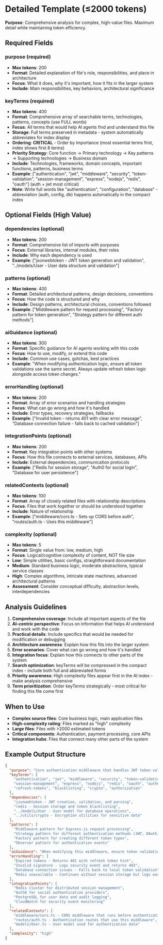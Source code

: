 # Detailed Template (≤2000 tokens)

**Purpose**: Comprehensive analysis for complex, high-value files. Maximum detail while maintaining token efficiency.

## Required Fields

### purpose (required)
- **Max tokens**: 200
- **Format**: Detailed explanation of file's role, responsibilities, and place in architecture
- **Focus**: What it does, why it's important, how it fits in the larger system
- **Include**: Main responsibilities, key behaviors, architectural significance

### keyTerms (required)
- **Max tokens**: 400
- **Format**: Comprehensive array of searchable terms, technologies, patterns, concepts (use FULL words)
- **Focus**: All terms that would help AI agents find and understand this file
- **Storage**: Full terms preserved in metadata - system automatically abbreviates for index display
- **Ordering**: **CRITICAL** - Order by importance (most essential terms first, index shows first 8 terms)
- **Priority Strategy**: Core function → Primary technology → Key patterns → Supporting technologies → Business domain
- **Include**: Technologies, frameworks, domain concepts, important functions, patterns, business terms
- **Example**: ["authentication", "jwt", "middleware", "security", "token-validation", "session-management", "express", "nodejs", "redis", "oauth"] (auth + jwt most critical)
- **Note**: Write full words like "authentication", "configuration", "database" - abbreviation (auth, config, db) happens automatically in the compact index

## Optional Fields (High Value)

### dependencies (optional)
- **Max tokens**: 200
- **Format**: Comprehensive list of imports with purposes
- **Focus**: External libraries, internal modules, their roles
- **Include**: Why each dependency is used
- **Example**: ["jsonwebtoken - JWT token generation and validation", "../models/User - User data structure and validation"]

### patterns (optional)
- **Max tokens**: 400
- **Format**: Detailed architectural patterns, design decisions, conventions
- **Focus**: How the code is structured and why
- **Include**: Design patterns, architectural choices, conventions followed
- **Example**: ["Middleware pattern for request processing", "Factory pattern for token generation", "Strategy pattern for different auth methods"]

### aiGuidance (optional)
- **Max tokens**: 300
- **Format**: Specific guidance for AI agents working with this code
- **Focus**: How to use, modify, or extend this code
- **Include**: Common use cases, gotchas, best practices
- **Example**: "When modifying authentication logic, ensure all token validations use the same secret. Always update refresh token logic alongside access token changes."

### errorHandling (optional)
- **Max tokens**: 200
- **Format**: Array of error scenarios and handling strategies
- **Focus**: What can go wrong and how it's handled
- **Include**: Error types, recovery strategies, fallbacks
- **Example**: ["Invalid token - returns 401 with clear error message", "Database connection failure - falls back to cached validation"]

### integrationPoints (optional)
- **Max tokens**: 200
- **Format**: Key integration points with other systems
- **Focus**: How this file connects to external services, databases, APIs
- **Include**: External dependencies, communication protocols
- **Example**: ["Redis for session storage", "Auth0 for social login", "Database for user persistence"]

### relatedContexts (optional)
- **Max tokens**: 100
- **Format**: Array of closely related files with relationship descriptions
- **Focus**: Files that work together or should be understood together
- **Include**: Nature of relationship
- **Example**: ["middleware/cors.ts - Sets up CORS before auth", "routes/auth.ts - Uses this middleware"]

### complexity (optional)
- **Max tokens**: 5
- **Format**: Single value from: low, medium, high
- **Focus**: Logical/cognitive complexity of content, NOT file size
- **Low**: Simple utilities, basic configs, straightforward documentation
- **Medium**: Standard business logic, moderate abstractions, typical service classes
- **High**: Complex algorithms, intricate state machines, advanced architectural patterns
- **Assessment**: Consider conceptual difficulty, abstraction levels, interdependencies

## Analysis Guidelines

1. **Comprehensive coverage**: Include all important aspects of the file
2. **AI-centric perspective**: Focus on information that helps AI understand and work with the code  
3. **Practical details**: Include specifics that would be needed for modification or debugging
4. **Architecture awareness**: Explain how this fits into the larger system
5. **Error scenarios**: Cover what can go wrong and how it's handled
6. **Integration focus**: Explain how this connects to other parts of the system
7. **Search optimization**: keyTerms will be compressed in the compact index - include both full and abbreviated forms
8. **Priority awareness**: High complexity files appear first in the AI index - make analysis comprehensive
9. **Term prioritization**: Order keyTerms strategically - most critical for finding this file come first

## When to Use
- **Complex source files**: Core business logic, main application files
- **High-complexity rating**: Files marked as "high" complexity
- **Large files**: Files with >2000 estimated tokens
- **Critical components**: Authentication, payment processing, core APIs
- **Integration hubs**: Files that connect many other parts of the system

## Example Output Structure
```json
{
  "purpose": "Core authentication middleware that handles JWT token validation, user session management, and security enforcement for all API endpoints. Integrates with multiple authentication providers and manages token lifecycle including refresh logic.",
  "keyTerms": [
    "authentication", "jwt", "middleware", "security", "token-validation", 
    "session-management", "express", "nodejs", "redis", "oauth", "auth0",
    "refresh-tokens", "blacklisting", "crypto", "authorization"
  ],
  "dependencies": [
    "jsonwebtoken - JWT creation, validation, and parsing",
    "redis - Session storage and token blacklisting",
    "../models/User - User model for database operations",
    "../utils/crypto - Encryption utilities for sensitive data"
  ],
  "patterns": [
    "Middleware pattern for Express.js request processing",
    "Strategy pattern for different authentication methods (JWT, OAuth, API keys)",
    "Factory pattern for creating different token types",
    "Observer pattern for authentication events"
  ],
  "aiGuidance": "When modifying this middleware, ensure token validation uses consistent secret management. Always test with both valid and invalid tokens. Update refresh logic carefully as it affects user sessions across the application.",
  "errorHandling": [
    "Expired tokens - Returns 401 with refresh token hint",
    "Invalid signature - Logs security event and returns 403",
    "Database connection issues - Falls back to local token validation",
    "Redis unavailable - Continues without session storage but logs warning"
  ],
  "integrationPoints": [
    "Redis cluster for distributed session management",
    "Auth0 for social authentication providers",
    "PostgreSQL for user data and audit logging",
    "CloudWatch for security event monitoring"
  ],
  "relatedContexts": [
    "middleware/cors.ts - CORS middleware that runs before authentication",
    "routes/auth.ts - Authentication routes that use this middleware",
    "models/User.ts - User model used for authentication data"
  ],
  "complexity": "high"
}
```